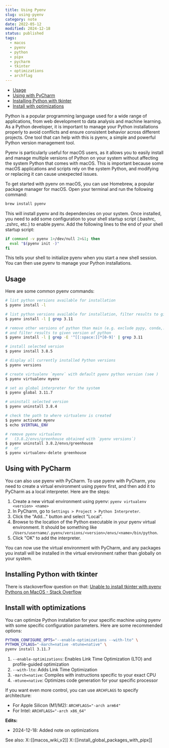 ```yaml
---
title: Using Pyenv
slug: using-pyenv
category: note
date: 2022-05-12
modified: 2024-12-18
status: published
tags:
  - macos
  - pyenv
  - python
  - pipx
  - pycharm
  - tkinter
  - optimizations
  - archflag
---
```


<!-- MarkdownTOC levels="2,3" autolink="true" autoanchor="true" -->

- [Usage](#usage)
- [Using with PyCharm](#using-with-pycharm)
- [Installing Python with tkinter](#installing-python-with-tkinter)
- [Install with optimizations](#install-with-optimizations)

<!-- /MarkdownTOC -->

Python is a popular programming language used for a wide range of applications, from web development to data analysis and machine learning. As a Python developer, it is important to manage your Python installations properly to avoid conflicts and ensure consistent behavior across different projects. One tool that can help with this is pyenv, a simple and powerful Python version management tool.

Pyenv is particularly useful for macOS users, as it allows you to easily install and manage multiple versions of Python on your system without affecting the system Python that comes with macOS. This is important because some macOS applications and scripts rely on the system Python, and modifying or replacing it can cause unexpected issues.

To get started with pyenv on macOS, you can use Homebrew, a popular package manager for macOS. Open your terminal and run the following command:

```sh
brew install pyenv
```

This will install pyenv and its dependencies on your system. Once installed, you need to add some configuration to your shell startup script (.bashrc, .zshrc, etc.) to enable pyenv. Add the following lines to the end of your shell startup script:

```sh
if command -v pyenv 1>/dev/null 2>&1; then
  eval "$(pyenv init -)"
fi
```
This tells your shell to initialize pyenv when you start a new shell session. You can then use pyenv to manage your Python installations.

<a id="usage"></a>

## Usage

Here are some common pyenv commands:

```sh
# list python versions available for installation
$ pyenv install -l

# list python versions available for installation, filter results to given version of python
$ pyenv install -l | grep 3.11

# remove other versions of python than main (e.g. exclude pypy, conda,...)
# and filter results to given version of python
$ pyenv install -l | grep -E '^[[:space:]]*[0-9]' | grep 3.11

# install selected version
$ pyenv install 3.8.5

# display all currently installed Python versions
$ pyenv versions

# create virtualenv `myenv` with default pyenv python version (see )
$ pyenv virtualenv myenv

# set as global interpreter for the system
$ pyenv global 3.11.7

# uninstall selected version
$ pyenv uninstall 3.8.4

# check the path to where virtualenv is created
$ pyenv activate myenv
$ echo $VIRTUAL_ENV

# remove pyenv virtualenv
#   (3.8.2/envs/greenhouse obtained with `pyenv versions`)
$ pyenv uninstall 3.8.2/envs/greenhouse
#   or
$ pyenv virtualenv-delete greenhouse
```

<a id="using-with-pycharm"></a>

## Using with PyCharm

You can also use pyenv with PyCharm. To use pyenv with PyCharm, you need to create a virtual environment using pyenv first, and then add it to PyCharm as a local interpreter. Here are the steps:

1.  Create a new virtual environment using pyenv: `pyenv virtualenv <version> <name>`
2.  In PyCharm, go to `Settings > Project > Python Interpreter`.
3.  Click the "Add..." button and select "Local".
4.  Browse to the location of the Python executable in your pyenv virtual environment. It should be something like `/Users/username/.pyenv/versions/<version>/envs/<name>/bin/python`.
5.  Click "OK" to add the interpreter.

You can now use the virtual environment with PyCharm, and any packages you install will be installed in the virtual environment rather than globally on your system.

<a id="installing-python-with-tkinter"></a>

## Installing Python with tkinter

There is stackoverflow question on that: [Unable to install tkinter with pyenv Pythons on MacOS - Stack Overflow](https://stackoverflow.com/questions/60469202/unable-to-install-tkinter-with-pyenv-pythons-on-macos)

<a id="install-with-optimizations"></a>

## Install with optimizations

You can optimize Python installation for your specific machine using pyenv with some specific configuration parameters. Here are some recommended options:

```bash
PYTHON_CONFIGURE_OPTS="--enable-optimizations --with-lto" \
PYTHON_CFLAGS="-march=native -mtune=native" \
pyenv install 3.11.7
```

1. `--enable-optimizations`: Enables Link Time Optimization (LTO) and profile-guided optimization
2. `--with-lto`: Adds Link Time Optimization
3. `-march=native`: Compiles with instructions specific to your exact CPU
4. `-mtune=native`: Optimizes code generation for your specific processor

If you want even more control, you can use `ARCHFLAGS` to specify architecture:
- For Apple Silicon (M1/M2): `ARCHFLAGS="-arch arm64"`
- For Intel: `ARCHFLAGS="-arch x86_64"`

**Edits:**

- 2024-12-18: Added note on optimizations

See also:
X::[[macos_wiki_v2]]
X::[[install_global_packages_with_pipx]]
